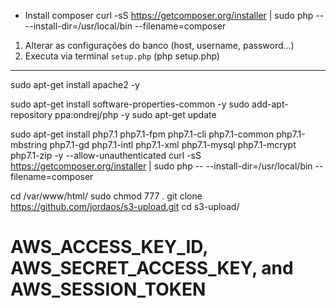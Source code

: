 - Install composer
curl -sS https://getcomposer.org/installer | sudo php -- --install-dir=/usr/local/bin --filename=composer

1. Alterar as configurações do banco (host, username, password...)
2. Executa via terminal `setup.php` (php setup.php)

---------------------------------

sudo apt-get install apache2 -y

sudo apt-get install software-properties-common -y
sudo add-apt-repository ppa:ondrej/php -y
sudo apt-get update

sudo apt-get install php7.1 php7.1-fpm php7.1-cli php7.1-common php7.1-mbstring php7.1-gd php7.1-intl php7.1-xml php7.1-mysql php7.1-mcrypt php7.1-zip -y --allow-unauthenticated
curl -sS https://getcomposer.org/installer | sudo php -- --install-dir=/usr/local/bin --filename=composer

cd /var/www/html/
sudo chmod 777 .
git clone https://github.com/jordaos/s3-upload.git
cd s3-upload/

# AWS_ACCESS_KEY_ID, AWS_SECRET_ACCESS_KEY, and AWS_SESSION_TOKEN 
